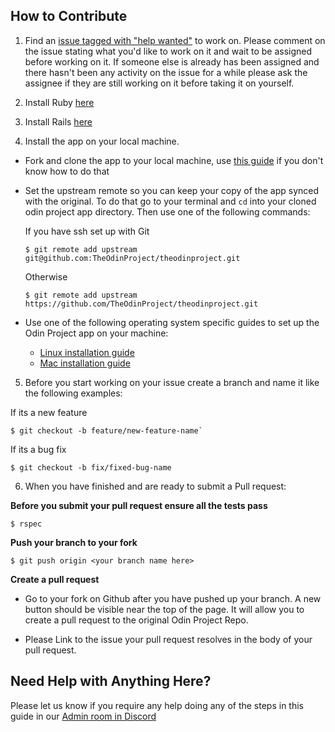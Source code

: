 ## How to Contribute
1. Find an [issue tagged with "help wanted"](https://github.com/TheOdinProject/theodinproject/labels/Help%20Wanted) to work on. Please comment on the issue stating what you'd like to work on it and wait to be assigned before working on it. If someone else is already has been assigned and there hasn't been any activity on the issue for a while please ask the assignee if they are still working on it before taking it on yourself. 

2. Install Ruby [here](https://www.theodinproject.com/courses/ruby-programming/lessons/installing-ruby-ruby-programming)

3. Install Rails [here](https://www.theodinproject.com/courses/ruby-on-rails/lessons/your-first-rails-application-ruby-on-rails)

4. Install the app on your local machine.

 * Fork and clone the app to your local machine, use [this guide](https://help.github.com/articles/fork-a-repo/) if you don't know how to do that
 * Set the upstream remote so you can keep your copy of the app synced with the original. To do that go to your terminal and `cd` into your cloned odin project app directory. Then use one of the following commands:

    If you have ssh set up with Git
    ```
    $ git remote add upstream git@github.com:TheOdinProject/theodinproject.git
    ```
    Otherwise
    ```
    $ git remote add upstream https://github.com/TheOdinProject/theodinproject.git
    ```

 * Use one of the following operating system specific guides to set up the Odin Project app on your machine:
   * [Linux installation guide](https://github.com/TheOdinProject/theodinproject/wiki/Linux-Installation-Guide)
    * [Mac installation guide](https://github.com/TheOdinProject/theodinproject/wiki/OSX-Installation-Guide)

5. Before you start working on your issue create a branch and name it like the following examples:

  If its a new feature
  ```
  $ git checkout -b feature/new-feature-name`
  ```
  If its a bug fix
  ```
  $ git checkout -b fix/fixed-bug-name
  ```

6. When you have finished and are ready to submit a Pull request:

  **Before you submit your pull request ensure all the tests pass**

  ```
  $ rspec
  ```

  **Push your branch to your fork**
  ```
  $ git push origin <your branch name here>
  ```
  **Create a pull request**
   * Go to your fork on Github after you have pushed up your branch. A new button should be visible near the top of the page. It will allow you to create a pull request to the original Odin Project Repo.

  * Please Link to the issue your pull request resolves in the body of your pull request.

## Need Help with Anything Here?
Please let us know if you require any help doing any of the steps in this guide in our [Admin room in Discord](https://discordapp.com/channels/505093832157691914/540903304046182425)
